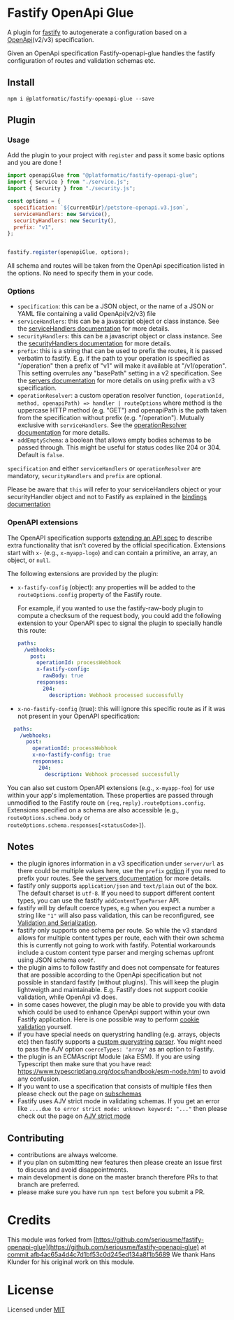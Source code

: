 # Fastify OpenApi Glue

A plugin for [fastify](https://fastify.dev) to autogenerate a configuration based on a [OpenApi](https://www.openapis.org/)(v2/v3) specification.

Given an OpenApi specification Fastify-openapi-glue handles the fastify configuration of routes and validation schemas etc.

<a name="install"></a>
## Install 
```
npm i @platformatic/fastify-openapi-glue --save
```
<a name="plugin"></a>
## Plugin
<a name="pluginUsage"></a>
### Usage

Add the plugin to your project with `register` and pass it some basic options and you are done !
```javascript
import openapiGlue from "@platformatic/fastify-openapi-glue";
import { Service } from "./service.js";
import { Security } from "./security.js";

const options = {
  specification: `${currentDir}/petstore-openapi.v3.json`,
  serviceHandlers: new Service(),
  securityHandlers: new Security(),
  prefix: "v1",
};


fastify.register(openapiGlue, options);
```

All schema and routes will be taken from the OpenApi specification listed in the options. No need to specify them in your code. 
<a name="pluginOptions"></a>
### Options
  - `specification`: this can be a JSON object, or the name of a JSON or YAML file containing a valid OpenApi(v2/v3) file 
  - `serviceHandlers`: this can be a javascript object or class instance. See the [serviceHandlers documentation](docs/serviceHandlers.md) for more details.
  - `securityHandlers`: this can be a javascript object or class instance. See the [securityHandlers documentation](docs/securityHandlers.md) for more details.
  - `prefix`: this is a string that can be used to prefix the routes, it is passed verbatim to fastify. E.g. if the path to your operation is specified as "/operation" then a prefix of "v1" will make it available at "/v1/operation". This setting overrules any "basePath" setting in a v2 specification. See the [servers documentation](docs/servers.md) for more details on using prefix with a v3 specification.
 - `operationResolver`: a custom operation resolver function, `(operationId, method, openapiPath) => handler | routeOptions` where method is the uppercase HTTP method (e.g. "GET") and openapiPath is the path taken from the specification without prefix (e.g. "/operation"). Mutually exclusive with `serviceHandlers`. See the [operationResolver documentation](docs/operationResolver.md) for more details.
 - `addEmptySchema`: a boolean that allows empty bodies schemas to be passed through. This might be useful for status codes like 204 or 304. Default is `false`.

`specification` and either `serviceHandlers` or `operationResolver` are mandatory, `securityHandlers` and `prefix` are optional.

Please be aware that `this` will refer to your serviceHandlers object or your securityHandler object and not to Fastify as explained in the [bindings documentation](docs/bindings.md)

<a name="pluginApiExtensions"></a>
### OpenAPI extensions
The OpenAPI specification supports [extending an API spec](https://spec.openapis.org/oas/latest.html#specification-extensions) to describe extra functionality that isn't covered by the official specification. Extensions start with `x-` (e.g., `x-myapp-logo`) and can contain a primitive, an array, an object, or `null`.

The following extensions are provided by the plugin:
- `x-fastify-config` (object): any properties will be added to the `routeOptions.config` property of the Fastify route.

  For example, if you wanted to use the fastify-raw-body plugin to compute a checksum of the request body, you could add the following extension to your OpenAPI spec to signal the plugin to specially handle this route:

  ```yaml
  paths:
    /webhooks:
      post:
        operationId: processWebhook
        x-fastify-config:
          rawBody: true
        responses:
          204:
            description: Webhook processed successfully
  ```

- `x-no-fastify-config` (true): this will ignore this specific route as if it was not present in your OpenAPI specification:

```yaml
  paths:
    /webhooks:
      post:
        operationId: processWebhook
        x-no-fastify-config: true
        responses:
          204:
            description: Webhook processed successfully
  ```

You can also set custom OpenAPI extensions (e.g., `x-myapp-foo`) for use within your app's implementation. These properties are passed through unmodified to the Fastify route on `{req,reply}.routeOptions.config`. Extensions specified on a schema are also accessible (e.g., `routeOptions.schema.body` or `routeOptions.schema.responses[<statusCode>]`).

<a name="Notes"></a>
## Notes
- the plugin ignores information in a v3 specification under `server/url` as there could be multiple values here, use the `prefix` [option](#pluginOptions) if you need to prefix your routes. See the [servers documentation](docs/servers.md) for more details.
- fastify only supports `application/json` and `text/plain` out of the box. The default charset is `utf-8`.  If you need to support different content types, you can use the fastify `addContentTypeParser` API.
- fastify will by default coerce types, e.g when you expect a number a string like `"1"` will also pass validation, this can be reconfigured, see [Validation and Serialization](https://fastify.dev/docs/latest/Reference/Validation-and-Serialization/).
- fastify only supports one schema per route. So while the v3 standard allows for multiple content types per route, each with their own schema this is currently not going to work with fastify. Potential workarounds include a custom content type parser and merging schemas upfront using JSON schema `oneOf`.
- the plugin aims to follow fastify and does not compensate for features that are possible according to the OpenApi specification but not possible in standard fastify (without plugins). This will keep the plugin lightweigth and maintainable. E.g. Fastify does not support cookie validation, while OpenApi v3 does.
- in some cases however, the plugin may be able to provide you with data which could be used to enhance OpenApi support within your own Fastify application. Here is one possible way to perform [cookie validation](docs/cookieValidationHowTo.md)  yourself.
- if you have special needs on querystring handling (e.g. arrays, objects etc) then fastify supports a [custom querystring parser](https://fastify.dev/docs/latest/Reference/Server/#querystringparser). You might need to pass the AJV option `coerceTypes: 'array'` as an option to Fastify.
- the plugin is an ECMAscript Module (aka ESM). If you are using Typescript then make sure that you have read: https://www.typescriptlang.org/docs/handbook/esm-node.html to avoid any confusion.
- If you want to use a specification that consists of multiple files then please check out the page on [subschemas](docs/subSchemas.md) 
- Fastify uses AJV strict mode in validating schemas. If you get an error like `....due to error strict mode: unknown keyword: "..."` then please check out the page on [AJV strict mode](docs/AJVstrictMode.md) 

<a name="Contributing"></a>
## Contributing
- contributions are always welcome. 
- if you plan on submitting new features then please create an issue first to discuss and avoid disappointments.
- main development is done on the master branch therefore PRs to that branch are preferred.
- please make sure you have run `npm test` before you submit a PR.

# Credits

This module was forked from
[https://github.com/seriousme/fastify-openapi-glue](https://github.com/seriousme/fastify-openapi-glue)
at [commit afb4ac65a4d4c7d1bf53c0d245ed134a8f1b5689](https://github.com/seriousme/fastify-openapi-glue/commit/afb4ac65a4d4c7d1bf53c0d245ed134a8f1b5689)
We thank Hans Klunder for his original work on this module.

<a name="license"></a>
# License
Licensed under [MIT](LICENSE.txt)
